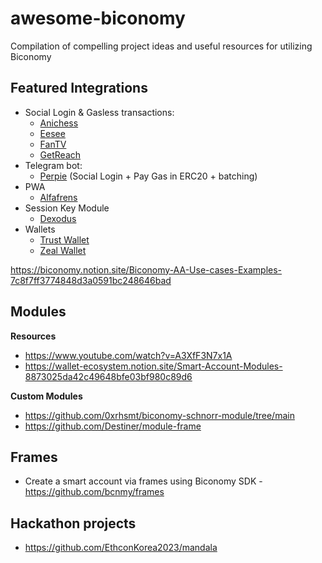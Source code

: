 # awesome-biconomy
Compilation of compelling project ideas and useful resources for utilizing Biconomy

## Featured Integrations
- Social Login & Gasless transactions:
   - [Anichess](https://anichess.com/)
   - [Eesee](https://eesee.io/)
   - [FanTV](https://fantv.world/)
   - [GetReach](https://app.getreach.xyz/)
- Telegram bot:
   - [Perpie](https://www.perpie.io/) (Social Login + Pay Gas in ERC20 + batching)
- PWA
   - [Alfafrens](https://www.alfafrens.com/)
- Session Key Module
   - [Dexodus](https://dexodus.xyz/)
- Wallets
   - [Trust Wallet](https://trustwallet.com/)
   - [Zeal Wallet](https://www.zeal.app/)

https://biconomy.notion.site/Biconomy-AA-Use-cases-Examples-7c8f7ff3774848d3a0591bc248646bad

## Modules
**Resources**
- https://www.youtube.com/watch?v=A3XfF3N7x1A
- https://wallet-ecosystem.notion.site/Smart-Account-Modules-8873025da42c49648bfe03bf980c89d6

**Custom Modules**
- https://github.com/0xrhsmt/biconomy-schnorr-module/tree/main
- https://github.com/Destiner/module-frame


## Frames
- Create a smart account via frames using Biconomy SDK - https://github.com/bcnmy/frames

## Hackathon projects 
- https://github.com/EthconKorea2023/mandala
